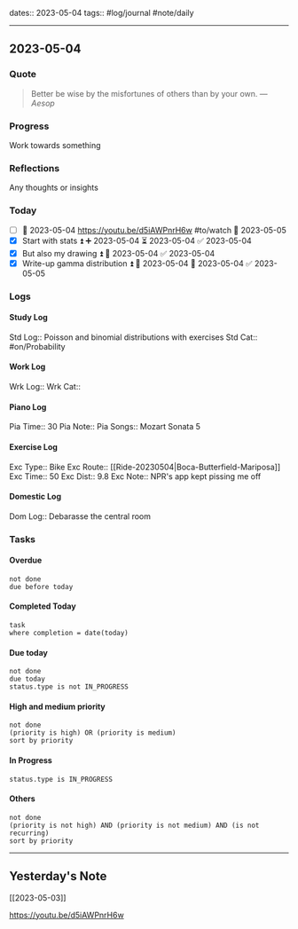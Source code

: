dates:: 2023-05-04
tags:: #log/journal #note/daily 

---
## 2023-05-04

### Quote

> Better be wise by the misfortunes of others than by your own.
> — <cite>Aesop</cite>


### Progress

Work towards something

### Reflections

Any thoughts or insights

### Today

- [ ] 📅 2023-05-04 https://youtu.be/d5iAWPnrH6w #to/watch 🛫 2023-05-05
- [x] Start with stats ⏫ ➕ 2023-05-04 ⏳ 2023-05-04 ✅ 2023-05-04
- [x] But also my drawing ⏫ 🛫 2023-05-04 ✅ 2023-05-04
- [x] Write-up gamma distribution ⏫ 🛫 2023-05-04 📅 2023-05-04 ✅ 2023-05-05

### Logs

#### Study Log
Std Log:: Poisson and binomial distributions with exercises
Std Cat:: #on/Probability 

#### Work Log
Wrk Log:: 
Wrk Cat:: 

#### Piano Log

Pia Time:: 30
Pia Note:: 
Pia Songs:: Mozart Sonata 5

#### Exercise Log

Exc Type:: Bike
Exc Route:: [[Ride-20230504|Boca-Butterfield-Mariposa]]
Exc Time:: 50
Exc Dist:: 9.8
Exc Note:: NPR's app kept pissing me off

#### Domestic Log

Dom Log:: Debarasse the central room

### Tasks

#### Overdue

```tasks
not done
due before today
```

#### Completed Today

```dataview
task
where completion = date(today)
```

#### Due today

```tasks
not done
due today
status.type is not IN_PROGRESS
```

#### High and medium priority

```tasks
not done
(priority is high) OR (priority is medium)
sort by priority
```

#### In Progress

```tasks
status.type is IN_PROGRESS
```

#### Others


```tasks
not done
(priority is not high) AND (priority is not medium) AND (is not recurring)
sort by priority
```


---

## Yesterday's Note

[[2023-05-03]]




https://youtu.be/d5iAWPnrH6w